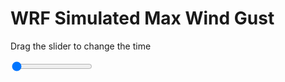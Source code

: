 <h1>WRF Simulated Max Wind Gust</h1>
<p>Drag the slider to change the time</p>

<div class="slidecontainer">
<input oninput='setImage(this)' class="slider" type="range" min="0" max="49" value="0" step="1" />
<img id='img'/>
</div>

<script>
var img = document.getElementById('img');
var img_array = ['/assets/images/wrf/w_wrfout_d01_2020-02-27_12:00:00.png',
'/assets/images/wrf/w_wrfout_d01_2020-02-27_13:00:00.png',
'/assets/images/wrf/w_wrfout_d01_2020-02-27_14:00:00.png',
'/assets/images/wrf/w_wrfout_d01_2020-02-27_15:00:00.png',
'/assets/images/wrf/w_wrfout_d01_2020-02-27_16:00:00.png',
'/assets/images/wrf/w_wrfout_d01_2020-02-27_17:00:00.png',
'/assets/images/wrf/w_wrfout_d01_2020-02-27_18:00:00.png',
'/assets/images/wrf/w_wrfout_d01_2020-02-27_19:00:00.png',
'/assets/images/wrf/w_wrfout_d01_2020-02-27_20:00:00.png',
'/assets/images/wrf/w_wrfout_d01_2020-02-27_21:00:00.png',
'/assets/images/wrf/w_wrfout_d01_2020-02-27_22:00:00.png',
'/assets/images/wrf/w_wrfout_d01_2020-02-27_23:00:00.png',
'/assets/images/wrf/w_wrfout_d01_2020-02-28_00:00:00.png',
'/assets/images/wrf/w_wrfout_d01_2020-02-28_01:00:00.png',
'/assets/images/wrf/w_wrfout_d01_2020-02-28_02:00:00.png',
'/assets/images/wrf/w_wrfout_d01_2020-02-28_03:00:00.png',
'/assets/images/wrf/w_wrfout_d01_2020-02-28_04:00:00.png',
'/assets/images/wrf/w_wrfout_d01_2020-02-28_05:00:00.png',
'/assets/images/wrf/w_wrfout_d01_2020-02-28_06:00:00.png',
'/assets/images/wrf/w_wrfout_d01_2020-02-28_07:00:00.png',
'/assets/images/wrf/w_wrfout_d01_2020-02-28_08:00:00.png',
'/assets/images/wrf/w_wrfout_d01_2020-02-28_09:00:00.png',
'/assets/images/wrf/w_wrfout_d01_2020-02-28_10:00:00.png',
'/assets/images/wrf/w_wrfout_d01_2020-02-28_11:00:00.png',
'/assets/images/wrf/w_wrfout_d01_2020-02-28_12:00:00.png',
'/assets/images/wrf/w_wrfout_d01_2020-02-28_13:00:00.png',
'/assets/images/wrf/w_wrfout_d01_2020-02-28_14:00:00.png',
'/assets/images/wrf/w_wrfout_d01_2020-02-28_15:00:00.png',
'/assets/images/wrf/w_wrfout_d01_2020-02-28_16:00:00.png',
'/assets/images/wrf/w_wrfout_d01_2020-02-28_17:00:00.png',
'/assets/images/wrf/w_wrfout_d01_2020-02-28_18:00:00.png',
'/assets/images/wrf/w_wrfout_d01_2020-02-28_19:00:00.png',
'/assets/images/wrf/w_wrfout_d01_2020-02-28_20:00:00.png',
'/assets/images/wrf/w_wrfout_d01_2020-02-28_21:00:00.png',
'/assets/images/wrf/w_wrfout_d01_2020-02-28_22:00:00.png',
'/assets/images/wrf/w_wrfout_d01_2020-02-28_23:00:00.png',
'/assets/images/wrf/w_wrfout_d01_2020-02-29_00:00:00.png',
'/assets/images/wrf/w_wrfout_d01_2020-02-29_01:00:00.png',
'/assets/images/wrf/w_wrfout_d01_2020-02-29_02:00:00.png',
'/assets/images/wrf/w_wrfout_d01_2020-02-29_03:00:00.png',
'/assets/images/wrf/w_wrfout_d01_2020-02-29_04:00:00.png',
'/assets/images/wrf/w_wrfout_d01_2020-02-29_05:00:00.png',
'/assets/images/wrf/w_wrfout_d01_2020-02-29_06:00:00.png',
'/assets/images/wrf/w_wrfout_d01_2020-02-29_07:00:00.png',
'/assets/images/wrf/w_wrfout_d01_2020-02-29_08:00:00.png',
'/assets/images/wrf/w_wrfout_d01_2020-02-29_09:00:00.png',
'/assets/images/wrf/w_wrfout_d01_2020-02-29_10:00:00.png',
'/assets/images/wrf/w_wrfout_d01_2020-02-29_11:00:00.png',
'/assets/images/wrf/w_wrfout_d01_2020-02-29_12:00:00.png',];
function setImage(obj)
{
        var value = obj.value;
        img.src = img_array[value];

}
</script>
